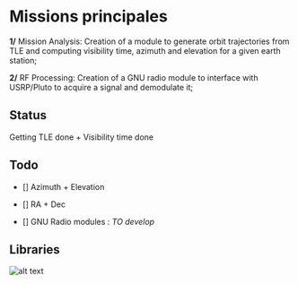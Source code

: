 # Missions principales

**1/** Mission Analysis: Creation of a module to generate orbit trajectories from TLE and computing visibility time, azimuth and elevation for a given earth station;

**2/** RF Processing: Creation of a GNU radio module to interface with USRP/Pluto to acquire a signal and demodulate it;

## Status

Getting TLE done + Visibility time done

## Todo

- [] Azimuth + Elevation
- [] RA + Dec

- [] GNU  Radio modules : *TO develop*

## Libraries

![alt text](https://rhodesmill.org/skyfield/_static/logo.png)